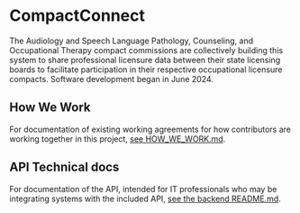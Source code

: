 # CompactConnect

The Audiology and Speech Language Pathology, Counseling, and Occupational Therapy compact commissions are collectively
building this system to share professional licensure data between their state licensing boards to facilitate
participation in their respective occupational licensure compacts. Software development began in June 2024.

## How We Work
For documentation of existing working agreements for how contributors are working together in this project,
[see HOW_WE_WORK.md](./docs/HOW_WE_WORK.md).

## API Technical docs
For documentation of the API, intended for IT professionals who may be integrating systems with the included API,
[see the backend README.md](./backend/compact-connect/README.md).
